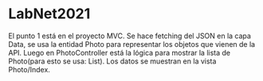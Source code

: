 # LabNet2021

El punto 1 está en el proyecto MVC. Se hace fetching del JSON en la capa Data, se usa la entidad Photo para representar los objetos que vienen de la API.
Luego en PhotoController está la lógica para mostrar la lista de Photo(para esto se usa: List<PhotoView>). Los datos se muestran en la vista Photo/Index.
